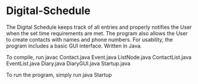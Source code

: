 # Digital-Schedule
The Digital Schedule keeps track of all entries and properly notifies the User when the set time requirements are met. The program also allows the User to create contacts with names and phone numbers. For usability, the program includes a basic GUI interface. Written in Java.

To compile, run javac Contact.java Event.java ListNode.java ContactList.java EventList.java Diary.java DiaryGUI.java Startup.java

To run the program, simply run java Startup
